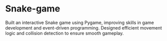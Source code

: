# Snake-game
Built an interactive Snake game using Pygame, improving skills in game development and event-driven  programming. Designed efficient movement logic and collision detection to ensure smooth gameplay.
